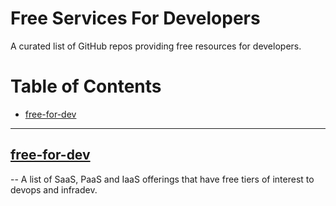 # Free Services For Developers 

A curated list of GitHub repos providing free resources for developers.

# Table of Contents

- [free-for-dev](#free-for-dev)

---

## [free-for-dev](https://github.com/ripienaar/free-for-dev)  
-- A list of SaaS, PaaS and IaaS offerings that have free tiers of interest to devops and infradev.
